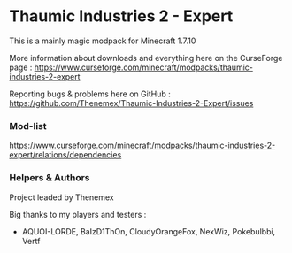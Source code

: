 # Thaumic Industries 2 - Expert

This is a mainly magic modpack for Minecraft 1.7.10

More information about downloads and everything here on the CurseForge page : https://www.curseforge.com/minecraft/modpacks/thaumic-industries-2-expert

Reporting bugs & problems here on GitHub : https://github.com/Thenemex/Thaumic-Industries-2-Expert/issues

### Mod-list
https://www.curseforge.com/minecraft/modpacks/thaumic-industries-2-expert/relations/dependencies

### Helpers & Authors
Project leaded by Thenemex

Big thanks to my players and testers :
 - AQUOI-LORDE, BaIzD1ThOn, CloudyOrangeFox, NexWiz, Pokebulbbi, Vertf
